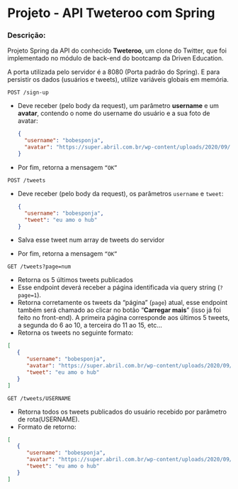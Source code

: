 # Projeto - API Tweteroo com Spring

### Descrição:
Projeto Spring da API do conhecido **Tweteroo**, um clone do Twitter, que foi implementado no módulo de back-end do bootcamp da Driven Education.

A porta utilizada pelo servidor é a 8080 (Porta padrão do Spring). E para persistir os dados (usuários e tweets), utilize variáveis globais em memória.

```http
POST /sign-up
```
- Deve receber (pelo body da request), um parâmetro **username** e um **avatar**, contendo o nome do username do usuário e a sua foto de avatar:
  
  ```json
  {
    "username": "bobesponja",
    "avatar": "https://super.abril.com.br/wp-content/uploads/2020/09/04-09_gato_SITE.jpg?quality=70&strip=info"
  }
  ```   
- Por fim, retorna a mensagem `“OK”`

```http
POST /tweets
```
- Deve receber (pelo body da request), os parâmetros `username` e `tweet`:
    
  ```json
  {
    "username": "bobesponja",
    "tweet": "eu amo o hub"
  }
  ```
    
- Salva esse tweet num array de tweets do servidor
- Por fim, retorna a mensagem `“OK”`

```http
GET /tweets?page=num
```
- Retorna os 5 últimos tweets publicados
- Esse endpoint deverá receber a página identificada via query string (`?page=1`).
- Retorna corretamente os tweets da “página” (`page`) atual, esse endpoint também será chamado ao clicar no botão “**Carregar mais**” (isso já foi feito no front-end). A primeira página corresponde aos últimos 5 tweets, a segunda do 6 ao 10, a terceira do 11 ao 15, etc…
- Retorna os tweets no seguinte formato:
```json
[
   {
      "username": "bobesponja",
      "avatar": "https://super.abril.com.br/wp-content/uploads/2020/09/04-09_gato_SITE.jpg?quality=70&strip=info",
      "tweet": "eu amo o hub"
   }
]
```

```http
GET /tweets/USERNAME
```
- Retorna todos os tweets publicados do usuário recebido por parâmetro de rota(USERNAME).
- Formato de retorno:
```json
[
   {
      "username": "bobesponja",
      "avatar": "https://super.abril.com.br/wp-content/uploads/2020/09/04-09_gato_SITE.jpg?quality=70&strip=info",
      "tweet": "eu amo o hub"
   }
]
```
